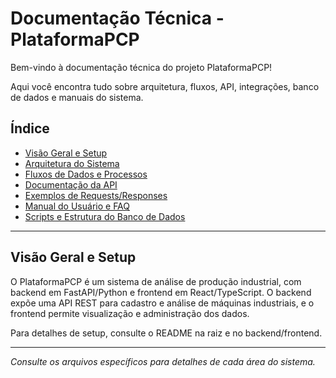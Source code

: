 # Documentação Técnica - PlataformaPCP

Bem-vindo à documentação técnica do projeto PlataformaPCP!

Aqui você encontra tudo sobre arquitetura, fluxos, API, integrações, banco de dados e manuais do sistema.

## Índice
- [Visão Geral e Setup](#visão-geral-e-setup)
- [Arquitetura do Sistema](arquitetura.md)
- [Fluxos de Dados e Processos](fluxos.md)
- [Documentação da API](api/endpoints.md)
- [Exemplos de Requests/Responses](api/exemplos.md)
- [Manual do Usuário e FAQ](manual_usuario.md)
- [Scripts e Estrutura do Banco de Dados](../database/README.md)

---

## Visão Geral e Setup

O PlataformaPCP é um sistema de análise de produção industrial, com backend em FastAPI/Python e frontend em React/TypeScript. O backend expõe uma API REST para cadastro e análise de máquinas industriais, e o frontend permite visualização e administração dos dados.

Para detalhes de setup, consulte o README na raiz e no backend/frontend.

---

*Consulte os arquivos específicos para detalhes de cada área do sistema.* 